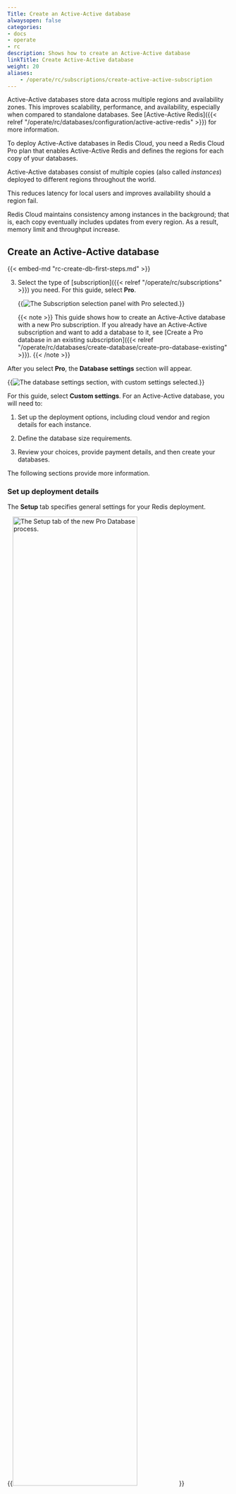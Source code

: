 ```yaml
---
Title: Create an Active-Active database
alwaysopen: false
categories:
- docs
- operate
- rc
description: Shows how to create an Active-Active database
linkTitle: Create Active-Active database
weight: 20
aliases: 
    - /operate/rc/subscriptions/create-active-active-subscription
---
```


Active-Active databases store data across multiple regions and availability zones.  This improves scalability, performance, and availability, especially when compared to standalone databases. See [Active-Active Redis]({{< relref "/operate/rc/databases/configuration/active-active-redis" >}}) for more information.

To deploy Active-Active databases in Redis Cloud, you need a Redis Cloud Pro plan that enables Active-Active Redis and defines the regions for each copy of your databases.

Active-Active databases consist of multiple copies (also called _instances_) deployed to different regions throughout the world.

This reduces latency for local users and improves availability should a region fail.

Redis Cloud maintains consistency among instances in the background; that is, each copy eventually includes updates from every region.  As a result, memory limit and throughput increase.

## Create an Active-Active database

{{< embed-md "rc-create-db-first-steps.md" >}}

3. Select the type of [subscription]({{< relref "/operate/rc/subscriptions" >}}) you need. For this guide, select **Pro**. 

    {{<image filename="images/rc/create-database-subscription-pro-new.png" alt="The Subscription selection panel with Pro selected.">}}

    {{< note >}}
This guide shows how to create an Active-Active database with a new Pro subscription. If you already have an Active-Active subscription and want to add a database to it, see [Create a Pro database in an existing subscription]({{< relref "/operate/rc/databases/create-database/create-pro-database-existing" >}}). 
    {{< /note >}}
    

After you select **Pro**, the **Database settings** section will appear.

{{<image filename="images/rc/create-pro-db-settings-custom.png" alt="The database settings section, with custom settings selected.">}}

For this guide, select **Custom settings**. For an Active-Active database, you will need to: 

1. Set up the deployment options, including cloud vendor and region details for each instance.

2. Define the database size requirements.

3. Review your choices, provide payment details, and then create your databases.

The following sections provide more information.

### Set up deployment details

The **Setup** tab specifies general settings for your Redis deployment.

{{<image filename="images/rc/subscription-new-flexible-tabs-setup.png" width="75%" alt="The Setup tab of the new Pro Database process." >}}

There are three sections on this tab:

- [General settings](#general-settings) include the cloud provider details and specific configuration options.
- [Advanced options](#advanced-options) define settings for high availability and security. Configurable settings vary according to cloud provider.

#### General settings {#general-settings}

Select **Active-Active (Multi-region)** to turn on Active-Active. 

{{<image filename="images/rc/create-flexible-sub-active-active-on.png" width="75%" alt="The general settings of the setup tab with Active-Active selected." >}}

When you enable Active-Active Redis, two regions are selected by default. Select the drop-down arrow to display a list of provider regions that support Active-Active databases.

{{<image filename="images/rc/create-sub-active-active-regions.png" width="50%" alt="Use the Region drop-down to select the regions for your Active-Active database." >}}

Use the checkboxes in the list to select or remove regions.  The Search box lets you locate specific regions.

You can use a region's Remove button to remove it from the list.

{{<image filename="images/rc/icon-region-delete.png" width="30px" alt="Select the Delete button to remove a region from the list." >}}

#### Advanced options {#advanced-options}

{{<image filename="images/rc/create-sub-active-active-cidr.png" width="75%" alt="Each region needs a unique CIDR address block to communicate securely with other instances." >}}

In the **Advanced options** section, you can:
    
- Define CIDR addresses for each region in the **VPC configuration** section.

    Every CIDR should be unique to properly route network traffic between each Active-Active database instance and your consumer VPCs. The CIDR block regions should _not_ overlap between the Redis server and your app consumer VPCs. In addition, CIDR blocks should not overlap between cluster instances. 

    When all **Deployment CIDR** regions display a green checkmark, you're ready to continue.  

    {{<image filename="images/rc/icon-cidr-address-ok.png" width="30px" alt="Green checkmarks indicate valid CIDR address values." >}}

    Red exclamation marks indicate error conditions; the tooltip provides additional details.

    {{<image filename="images/rc/icon-cidr-address-error.png" width="30px" alt="Red exclamation points indicate CIDR address problems." >}} 

- Set your [maintenance]({{< relref "/operate/rc/subscriptions/maintenance" >}}) settings in the **Maintenance windows** section. Select **Manual** if you want to set [manual maintenance windows]({{< relref "/operate/rc/subscriptions/maintenance/set-maintenance-windows" >}}).

When finished, choose **Continue** to determine your size requirements.

{{<image filename="images/rc/button-subscription-continue.png" width="100px" alt="Select the Continue button to continue to the next step." >}}

### Sizing tab

The **Sizing** tab helps you specify the database, memory, and throughput requirements for your subscription.

{{<image filename="images/rc/subscription-new-flexible-sizing-tab.png" width="75%" alt="The Sizing tab when creating a new Pro subscription." >}}

When you first visit the **Sizing** tab, there are no databases defined.  Select the **Add** button to create one.

{{<image filename="images/rc/icon-add-database.png" width="30px" alt="Use the Add button to define a new database for your subscription." >}}

This opens the **New Active-Active Redis Database** dialog, which lets you define the requirements for your new database.

{{<image filename="images/rc/create-database-active-active.png" width="75%" alt="New database dialog for Active-Active database." >}}

By default, you're shown basic settings, which include:

- **Name**: A custom name for your database.
- **Version**: The Redis version for your database. We recommend you choose the latest available version. 
- **Advanced Capabilities**: Advanced data types or features used by the database. Active-Active databases support the [JSON]({{< relref "/operate/oss_and_stack/stack-with-enterprise/json" >}}) data type and [Search and query]({{< relref "/operate/oss_and_stack/stack-with-enterprise/search" >}}) features.

    {{<image filename="images/rc/active-active-json-detail.png" width="75%" alt="When you create an Active-Active database, you can select the JSON and Search and query advanced capabilities." >}}  

    We select both capabilities for you automatically. You can remove a capability by selecting it. Selected capabilities will be available in all regions, including those added in the future.

    See [Search and query Active-Active databases]({{< relref "/operate/oss_and_stack/stack-with-enterprise/search/search-active-active" >}}) to learn how to use Search and query on Active-Active databases.

- **Dataset size**: The amount of data needed for your dataset in GB. 

    For Search and query databases, use the [Sizing calculator](https://redis.io/redisearch-sizing-calculator/) to estimate your index size and throughput requirements. When you're entering the dataset size for your database, add the estimated index size from the Sizing calculator to your expected dataset size.

- **Hashing policy**: Determines how data is distributed across multiple Redis processes of a database. Available options depend on your account creation date. See [Clustering]({{< relref "/operate/rc/databases/configuration/clustering#manage-the-hashing-policy" >}}) for more information.

- **Throughput**: When you create an Active-Active database, you define the throughput for each instance. The total operations per second combines the total read ops/sec and applies the write ops/sec for each region across every region. 

    {{<image filename="images/rc/active-active-throughput-detail.png" width="75%" alt="When you create an Active-Active database, you define throughput for each region." >}}
    
    Because each instance needs the ability to write to every other instance, write operations significantly affect the total, as shown in the following table:

    | Number of regions | Read operations | Write operations | Total operations |
    |:-----------------:|:---------------:|:----------------:|:----------------:|
    | Two | 1,000 each | 1,000 each | 6,000<br/>(2,000 reads; 4,000 writes) |
    | Two | 1,500 each | 1,000 each | 7,000<br/>(3,000 reads; 4,000 writes) |
    | Two | 1,000 each | 1,500 each | 8,000<br/>(2,000 reads; 6,000 writes) |
    | Three | 1,000 each | 1,000 each | 12,000<br/>(3,000 reads; 9,000 writes) |

    For Search and query databases, the estimated throughput from the [Sizing calculator](https://redis.io/redisearch-sizing-calculator/) is the total amount of throughput you need. When setting throughput for your Active-Active database, use the total amount for each region and divide it depending on your read (query) and write (update) needs for each region. For example, if the total amount of throughput needed is 50000 ops/sec, you could set each region to have 20000 ops/sec for reads (queries) and 30000 ops/sec for writes (updates).

- **Data Persistence**: Defines the data persistence policy, if any. See [Database persistence]({{< relref "/operate/rs/databases/configure/database-persistence.md" >}}).
- **Supported Protocol(s)**: Choose between RESP2 and RESP3 _(Redis 7.2 only)_. See [Redis serialization protocol]({{< relref "/develop/reference/protocol-spec" >}}#resp-versions) for details.
- **Quantity**: Number of databases to create with these settings. 

When finished, select **Save configuration** to save your database configuration.

{{<image filename="images/rc/button-configuration-save.png" width="140px" alt="Select the Save configuration button to define your new database." >}}

Use the **Add database** button to define additional databases or select the **Continue button** to display the **Review and create** tab.

Hover over a database to see the **Edit** and **Delete** icons. You can use the **Edit** icon to change a database or the **Delete** icon to remove a database from the list.

{{<image filename="images/rc/icon-database-edit.png#no-click" width="30px" alt="Use the Edit button to change database settings." class="inline" >}}&nbsp;{{<image filename="images/rc/icon-database-delete.png#no-click" width="30px" alt="Use the Delete button to remove a database." class="inline">}}


### Review and Create tab

The **Review and Create** tab provides a cost estimate for your Redis Cloud Pro plan:

{{<image filename="images/rc/create-pro-aa-review.png" width="75%" alt="The Review & Create tab of the New Active-Active subscription screen." >}}

Redis breaks down your databases to Redis Billing Units (RBUs), each with their own size and throughput requirements. For more info, see [Billing unit types]({{< relref "/operate/rc/databases/create-database/create-pro-database-new" >}}#billing-unit-types).

Select **Back to Sizing** to make changes or **Confirm & Pay** to create your databases.

{{<image filename="images/rc/button-create-db-confirm-pay.png" width="140px" alt="Select Confirm & pay to create your database." >}}

Note that databases are created in the background.  While they are provisioning, you aren't allowed to make changes. This process generally takes 10-15 minutes.

Use the **Database list** to check the status of your databases.

## More info

- [Create a Pro database with a new subscription]({{< relref "/operate/rc/databases/create-database/create-pro-database-new" >}})
- [Active-Active Redis]({{< relref "/operate/rc/databases/configuration/active-active-redis" >}})
- [Develop applications with Active-Active databases]({{< relref "/operate/rs/databases/active-active/develop/_index.md" >}})
- Database [memory limit]({{< relref "/operate/rc/databases/configuration/sizing#dataset-size" >}})
- Redis Cloud [subscription plans]({{< relref "/operate/rc/subscriptions/" >}})
- [Redis Cloud pricing](https://redis.io/pricing/#monthly)

